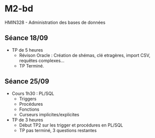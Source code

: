 # M2-bd
HMIN328 - Administration des bases de données

## Séance 18/09
- TP de 5 heures
	- Révison Oracle : Création de shémas, clé etragères, import CSV, requêtes complexes...
	- TP Terminé.

## Séance 25/09
- Cours 1h30 : PL/SQL
	- Triggers
	- Procédures
	- Fonctions
	- Curseurs implicites/explicites
- TP de 3 heures
	- Début TP2 sur les trigger et procédures en PL/SQL
	- TP pas terminé, 3 questions restantes

